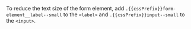 To reduce the text size of the form element, add `.{{cssPrefix}}form-element__label--small` to the `<label>` and `.{{cssPrefix}}input--small` to the `<input>`.
